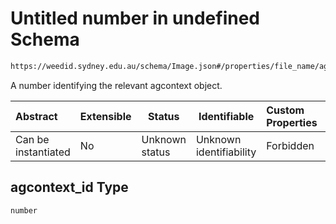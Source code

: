 # Untitled number in undefined Schema

```txt
https://weedid.sydney.edu.au/schema/Image.json#/properties/file_name/agcontext_id
```

A number identifying the relevant agcontext object.


| Abstract            | Extensible | Status         | Identifiable            | Custom Properties | Additional Properties | Access Restrictions | Defined In                                                              |
| :------------------ | ---------- | -------------- | ----------------------- | :---------------- | --------------------- | ------------------- | ----------------------------------------------------------------------- |
| Can be instantiated | No         | Unknown status | Unknown identifiability | Forbidden         | Allowed               | none                | [Image.schema.json\*](out/out/Image.schema.json "open original schema") |

## agcontext_id Type

`number`
